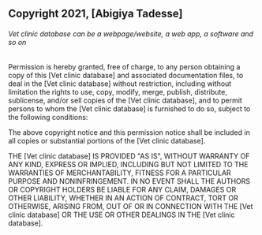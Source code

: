 ## Copyright 2021, [Abigiya Tadesse]

###### Vet clinic database can be a webpage/website, a web app, a software and so on

Permission is hereby granted, free of charge, to any person obtaining a copy of this [Vet clinic database] and associated documentation files, to deal in the [Vet clinic database] without restriction, including without limitation the rights to use, copy, modify, merge, publish, distribute, sublicense, and/or sell copies of the [Vet clinic database], and to permit persons to whom the [Vet clinic database] is furnished to do so, subject to the following conditions:

The above copyright notice and this permission notice shall be included in all copies or substantial portions of the [Vet clinic database].

THE [Vet clinic database] IS PROVIDED "AS IS", WITHOUT WARRANTY OF ANY KIND, EXPRESS OR IMPLIED, INCLUDING BUT NOT LIMITED TO THE WARRANTIES OF MERCHANTABILITY, FITNESS FOR A PARTICULAR PURPOSE AND NONINFRINGEMENT. IN NO EVENT SHALL THE AUTHORS OR COPYRIGHT HOLDERS BE LIABLE FOR ANY CLAIM, DAMAGES OR OTHER LIABILITY, WHETHER IN AN ACTION OF CONTRACT, TORT OR OTHERWISE, ARISING FROM, OUT OF OR IN CONNECTION WITH THE [Vet clinic database] OR THE USE OR OTHER DEALINGS IN THE [Vet clinic database].
